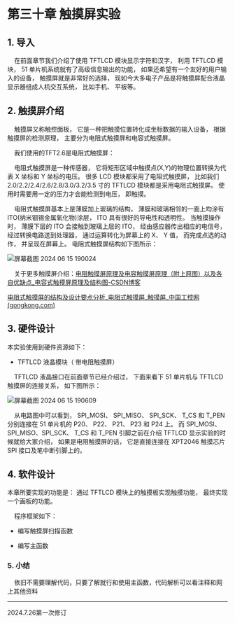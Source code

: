# 第三十章 触摸屏实验

## 1. 导入

    在前面章节我们介绍了使用 TFTLCD 模块显示字符和汉字， 利用 TFTLCD 模块， 51 单片机系统就有了高级信息输出的功能， 如果还希望有一个友好的用户输入的设备， 触摸屏就是非常好的选择， 现如今大多电子产品是将触摸屏配合液晶显示器组成人机交互系统， 比如手机、 平板等。 

## 2. 触摸屏介绍

    触摸屏又称触控面板， 它是一种把触摸位置转化成坐标数据的输入设备， 根据触摸屏的检测原理， 主要分为电阻式触摸屏和电容式触摸屏。

    我们使用的TFT2.6是电阻式触摸屏：

    电阻式触摸屏是一种传感器， 它将矩形区域中触摸点(X,Y)的物理位置转换为代表 X 坐标和 Y 坐标的电压。 很多 LCD 模块都采用了电阻式触摸屏， 比如我们 2.0/2.2/2.4/2.6/2.8/3.0/3.2/3.5 寸的 TFTLCD 模块都是采用电阻式触摸屏。 使用时需要用一定的压力才会能检测到电压， 即触摸。

    电阻式触摸屏基本上是薄膜加上玻璃的结构， 薄膜和玻璃相邻的一面上均涂有 ITO(纳米铟锡金属氧化物)涂层， ITO 具有很好的导电性和透明性。 当触摸操作时， 薄膜下层的 ITO 会接触到玻璃上层的 ITO， 经由感应器传出相应的电信号， 经过转换电路送到处理器， 通过运算转化为屏幕上的 X、 Y 值， 而完成点选的动作， 并呈现在屏幕上。 电阻式触摸屏结构如下图所示：

![屏幕截图 2024 06 15 190024](https://img.picgo.net/2024/06/15/-2024-06-15-1900245ac963d3f42995ef.png)

    关于更多触摸屏介绍：[电阻触摸屏原理及电容触摸屏原理（附上原图）以及各自优缺点_电容式触摸屏原理及结构图-CSDN博客](https://blog.csdn.net/qq_38769551/article/details/102687915)

[电阻式触摸屏的结构及设计要点分析_电阻式触摸屏_触摸屏_中国工控网 (gongkong.com)](https://www.gongkong.com/article/201704/73366.html)

## 3. 硬件设计

本实验使用到硬件资源如下：

- TFTLCD 液晶模块（ 带电阻触摸屏）

    TFTLCD 液晶接口在前面章节已经介绍过， 下面来看下 51 单片机与 TFTLCD触摸屏的连接关系， 如下图所示：

![屏幕截图 2024 06 15 190609](https://img.picgo.net/2024/06/15/-2024-06-15-19060917e2bfa4291d2c1c.png)

    从电路图中可以看到， SPI_MOSI、 SPI_MISO、 SPI_SCK、 T_CS 和 T_PEN 分别连接在 51 单片机的 P20、 P22、 P21、 P23 和 P24 上。 而 SPI_MOSI、 SPI_MISO、SPI_SCK、 T_CS 和 T_PEN 引脚之前在介绍 TFTLCD 显示实验的时候就给大家介绍， 如果是电阻触摸屏的话， 它是直接连接在 XPT2046 触摸芯片 SPI 接口及笔中断引脚上的。

## 4. 软件设计

本章所要实现的功能是： 通过 TFTLCD 模块上的触摸板实现触摸功能， 最终实现一个画板的功能。

    程序框架如下： 

- 编写触摸屏扫描函数

- 编写主函数

### 5. 小结

    依旧不需要理解代码，只要了解就行和使用主函数，代码解析可以看注释和网上其他资料

---

2024.7.26第一次修订
